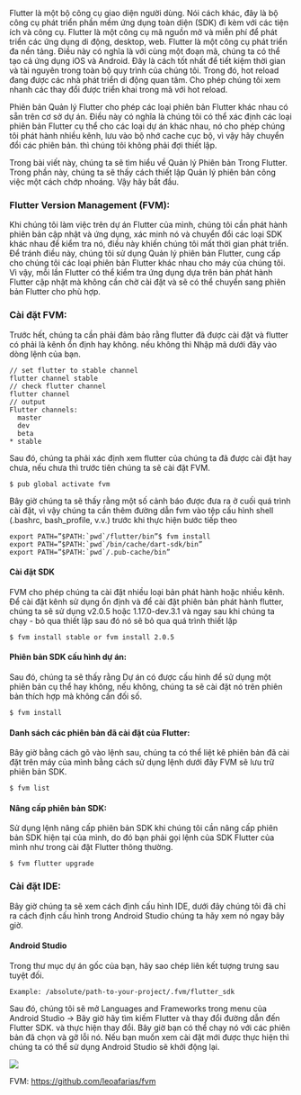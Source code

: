 Flutter là một bộ công cụ giao diện người dùng. Nói cách khác, đây là bộ công cụ phát triển phần mềm ứng dụng toàn diện (SDK) đi kèm với các tiện ích và công cụ. Flutter là một công cụ mã nguồn mở và miễn phí để phát triển các ứng dụng di động, desktop, web. Flutter là một công cụ phát triển đa nền tảng. Điều này có nghĩa là với cùng một đoạn mã, chúng ta có thể tạo cả ứng dụng iOS và Android. Đây là cách tốt nhất để tiết kiệm thời gian và tài nguyên trong toàn bộ quy trình của chúng tôi. Trong đó, hot reload đang được các nhà phát triển di động quan tâm. Cho phép chúng tôi xem nhanh các thay đổi được triển khai trong mã với hot reload.

Phiên bản Quản lý Flutter cho phép các loại phiên bản Flutter khác nhau có sẵn trên cơ sở dự án. Điều này có nghĩa là chúng tôi có thể xác định các loại phiên bản Flutter cụ thể cho các loại dự án khác nhau, nó cho phép chúng tôi phát hành nhiều kênh, lưu vào bộ nhớ cache cục bộ, vì vậy hãy chuyển đổi các phiên bản. thì chúng tôi không phải đợi thiết lập.

Trong bài viết này, chúng ta sẽ tìm hiểu về Quản lý Phiên bản Trong Flutter. Trong phần này, chúng ta sẽ thấy cách thiết lập Quản lý phiên bản công việc một cách chớp nhoáng. Vậy hãy bắt đầu.

### Flutter Version Management (FVM):

Khi chúng tôi làm việc trên dự án Flutter của mình, chúng tôi cần phát hành phiên bản cập nhật và ứng dụng, xác minh nó và chuyển đổi các loại SDK khác nhau để kiểm tra nó, điều này khiến chúng tôi mất thời gian phát triển. Để tránh điều này, chúng tôi sử dụng Quản lý phiên bản Flutter, cung cấp cho chúng tôi các loại phiên bản Flutter khác nhau cho máy của chúng tôi. Vì vậy, mỗi lần Flutter có thể kiểm tra ứng dụng dựa trên bản phát hành Flutter cập nhật mà không cần chờ cài đặt và sẽ có thể chuyển sang phiên bản Flutter cho phù hợp.

### Cài đặt FVM:

Trước hết, chúng ta cần phải đảm bảo rằng flutter đã được cài đặt và flutter có phải là kênh ổn định hay không. nếu không thì Nhập mã dưới đây vào dòng lệnh của bạn.

```
// set flutter to stable channel
flutter channel stable
// check flutter channel
flutter channel
// output
Flutter channels:
  master
  dev
  beta
* stable
```

Sau đó, chúng ta phải xác định xem flutter của chúng ta đã được cài đặt hay chưa, nếu chưa thì trước tiên chúng ta sẽ cài đặt FVM.

```
$ pub global activate fvm
```

Bây giờ chúng ta sẽ thấy rằng một số cảnh báo được đưa ra ở cuối quá trình cài đặt, vì vậy chúng ta cần thêm đường dẫn fvm vào tệp cấu hình shell (.bashrc, bash_profile, v.v.) trước khi thực hiện bước tiếp theo

```
export PATH=”$PATH:`pwd`/flutter/bin”$ fvm install
export PATH=”$PATH:`pwd`/bin/cache/dart-sdk/bin”
export PATH=”$PATH:`pwd`/.pub-cache/bin”
```

#### Cài đặt SDK

FVM cho phép chúng ta cài đặt nhiều loại bản phát hành hoặc nhiều kênh. Để cài đặt kênh sử dụng ổn định và để cài đặt phiên bản phát hành flutter, chúng ta sẽ sử dụng v2.0.5 hoặc 1.17.0-dev.3.1 và ngay sau khi chúng ta chạy - bỏ qua thiết lập sau đó nó sẽ bỏ qua quá trình thiết lập

```
$ fvm install stable or fvm install 2.0.5
```

#### Phiên bản SDK cấu hình dự án:

Sau đó, chúng ta sẽ thấy rằng Dự án có được cấu hình để sử dụng một phiên bản cụ thể hay không, nếu không, chúng ta sẽ cài đặt nó trên phiên bản thích hợp mà không cần đối số.

```
$ fvm install
```

#### Danh sách các phiên bản đã cài đặt của Flutter:

Bây giờ bằng cách gõ vào lệnh sau, chúng ta có thể liệt kê phiên bản đã cài đặt trên máy của mình bằng cách sử dụng lệnh dưới đây FVM sẽ lưu trữ phiên bản SDK.

```
$ fvm list
```

#### Nâng cấp phiên bản SDK:

Sử dụng lệnh nâng cấp phiên bản SDK khi chúng tôi cần nâng cấp phiên bản SDK hiện tại của mình, do đó bạn phải gọi lệnh của SDK Flutter của mình như trong cài đặt Flutter thông thường.

```
$ fvm flutter upgrade
```

### Cài đặt IDE:

Bây giờ chúng ta sẽ xem cách định cấu hình IDE, dưới đây chúng tôi đã chỉ ra cách định cấu hình trong Android Studio chúng ta hãy xem nó ngay bây giờ.

#### Android Studio

Trong thư mục dự án gốc của bạn, hãy sao chép liên kết tượng trưng sau tuyệt đối.

```
Example: /absolute/path-to-your-project/.fvm/flutter_sdk
```

Sau đó, chúng tôi sẽ mở Languages and Frameworks trong menu của Android Studio -> Bây giờ hãy tìm kiếm Flutter và thay đổi đường dẫn đến Flutter SDK. và thực hiện thay đổi. Bây giờ bạn có thể chạy nó với các phiên bản đã chọn và gỡ lỗi nó. Nếu bạn muốn xem cài đặt mới được thực hiện thì chúng ta có thể sử dụng Android Studio sẽ khởi động lại.

![](https://images.viblo.asia/21918bae-71b2-4560-b95b-0382447d1081.png)

FVM: https://github.com/leoafarias/fvm